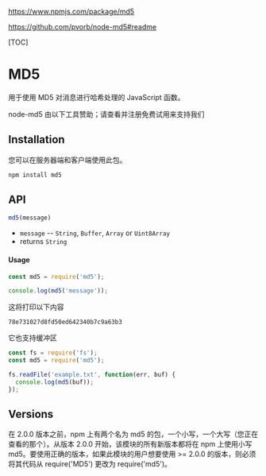 https://www.npmjs.com/package/md5

https://github.com/pvorb/node-md5#readme

[TOC]

# MD5

用于使用 MD5 对消息进行哈希处理的 JavaScript 函数。

node-md5 由以下工具赞助；请查看并注册免费试用来支持我们

## Installation

您可以在服务器端和客户端使用此包。

```cmd
npm install md5
```

## API

```js
md5(message)
```

* `message` -- `String`, `Buffer`, `Array` or `Uint8Array`
* returns `String`

#### Usage

```js
const md5 = require('md5');

console.log(md5('message'));
```

这将打印以下内容

```
78e731027d8fd50ed642340b7c9a63b3
```

它也支持缓冲区

```js
const fs = require('fs');
const md5 = require('md5');

fs.readFile('example.txt', function(err, buf) {
  console.log(md5(buf));
});
```

## Versions

在 2.0.0 版本之前，npm 上有两个名为 md5 的包，一个小写，一个大写（您正在查看的那个）。从版本 2.0.0 开始，该模块的所有新版本都将在 npm 上使用小写 md5。要使用正确的版本，如果此模块的用户想要使用 >= 2.0.0 的版本，则必须将其代码从 require('MD5') 更改为 require('md5')。
